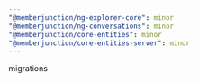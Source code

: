 ```yaml
---
"@memberjunction/ng-explorer-core": minor
"@memberjunction/ng-conversations": minor
"@memberjunction/core-entities": minor
"@memberjunction/core-entities-server": minor
---
```


migrations
